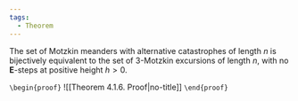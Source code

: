 ```yaml
---
tags:
  - Theorem
---
```

The set of Motzkin meanders with alternative catastrophes of length $n$ is bijectively equivalent to the set of 3-Motzkin excursions of length $n$, with no **E**-steps at positive height $h > 0$.

`\begin{proof}`
![[Theorem 4.1.6. Proof|no-title]]
`\end{proof}`
